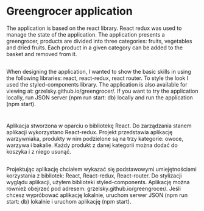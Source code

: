 # Greengrocer application
The application is based on the react library. React redux was used to manage the state of the application. The application presents a greengrocer, products are divided into three categories: fruits, vegetables and dried fruits. Each product in a given category can be added to the basket and removed from it.


##

When designing the application, I wanted to show the basic skills in using the following libraries: react, react-redux, react router. To style the look I used the styled-components library. The application is also available for viewing at: grzelsky.github.io/greengrocer/. 
If you want to try the application locally, run JSON server (npm run start: db) locally and run the application (npm start).

#
Aplikacja stworzona w oparciu o bibliotekę React. Do zarządzania stanem aplikacji wykorzystano React-redux. Projekt przedstawia aplikację warzywniaka, produkty w nim podzielone są na trzy kategorie: owoce, warzywa i bakalie. Każdy produkt z danej kategorii można dodać do koszyka i z niego usunąć.

##
Projektując aplikację chciałem wykazać się podstawowymi umiejętnościami korzystania z bibliotek: React, React-redux, React-router. Do stylizacji wyglądu aplikacji, użyłem biblioteki styled-components. Aplikację można również obejrzeć pod adresem: grzelsky.github.io/greengrocer/. 
Jeśli chcesz wypróbować aplikację lokalnie, uruchom serwer JSON (npm run start: db) lokalnie i uruchom aplikację (npm start). 
